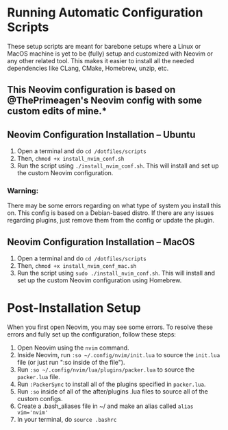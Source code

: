 # Running Automatic Configuration Scripts
These setup scripts are meant for barebone setups where a Linux or MacOS machine is yet to be (fully) setup and customized with Neovim or any other related tool.
This makes it easier to install all the needed dependencies like CLang, CMake, Homebrew, unzip, etc.

## **This Neovim configuration is based on @ThePrimeagen's Neovim config with some custom edits of mine.***

## Neovim Configuration Installation &ndash; Ubuntu
1. Open a terminal and do `cd /dotfiles/scripts`
2. Then, `chmod +x install_nvim_conf.sh`
3. Run the script using `./install_nvim_conf.sh`. This will install and set up the custom Neovim configuration.

### Warning:
There may be some errors regarding on what type of system you install this on. This config is based on a Debian-based distro. If there are any issues regarding plugins, just remove them from the config or update the plugin.

## Neovim Configuration Installation &ndash; MacOS
1. Open a terminal and do `cd /dotfiles/scripts`
2. Then, `chmod +x install_nvim_conf_mac.sh`
3. Run the script using `sudo ./install_nvim_conf.sh`. This will install and set up the custom Neovim configuration using Homebrew.

# Post-Installation Setup
When you first open Neovim, you may see some errors. To resolve these errors and fully set up the configuration, follow these steps:

1. Open Neovim using the `nvim` command.
2. Inside Neovim, run `:so ~/.config/nvim/init.lua` to source the `init.lua` file (or just run ":so inside of the file").
3. Run `:so ~/.config/nvim/lua/plugins/packer.lua` to source the `packer.lua` file.
4. Run `:PackerSync` to install all of the plugins specified in `packer.lua`.
5. Run `:so` inside of all of the after/plugins .lua files to source all of the custom configs.
6. Create a .bash_aliases file in ~/ and make an alias called `alias vim='nvim'`
7. In your terminal, do `source .bashrc`
